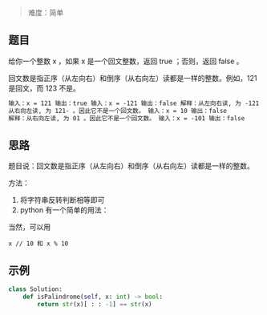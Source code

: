 > 难度：简单

## 题目

给你一个整数 x ，如果 x 是一个回文整数，返回 true ；否则，返回 false 。

回文数是指正序（从左向右）和倒序（从右向左）读都是一样的整数。例如，121 是回文，而 123 不是。

```html
输入：x = 121 输出：true 输入：x = -121 输出：false 解释：从左向右读, 为 -121 。
从右向左读, 为 121- 。因此它不是一个回文数。 输入：x = 10 输出：false
解释：从右向左读, 为 01 。因此它不是一个回文数。 输入：x = -101 输出：false
```

## 思路

题目说：回文数是指正序（从左向右）和倒序（从右向左）读都是一样的整数。

方法：

1. 将字符串反转判断相等即可
2. python 有一个简单的用法：

当然，可以用

`x // 10 和 x % 10`

## 示例

```python
class Solution:
    def isPalindrome(self, x: int) -> bool:
        return str(x)[ : : -1] == str(x)
```

